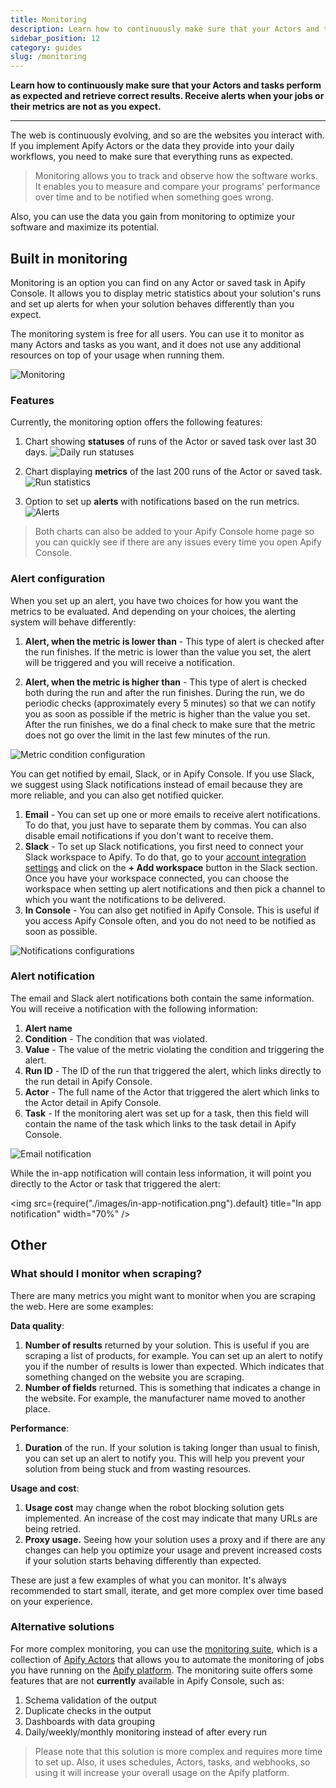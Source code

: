 ```yaml
---
title: Monitoring
description: Learn how to continuously make sure that your Actors and tasks perform as expected and retrieve correct results. Receive alerts when your jobs or their metrics are not as you expect.
sidebar_position: 12
category: guides
slug: /monitoring
---
```


**Learn how to continuously make sure that your Actors and tasks perform as expected and retrieve correct results. Receive alerts when your jobs or their metrics are not as you expect.**

---

The web is continuously evolving, and so are the websites you interact with. If you implement Apify Actors or the data they provide into your daily workflows, you need to make sure that everything runs as expected.

> Monitoring allows you to track and observe how the software works. It enables you to measure and compare your programs' performance over time and to be notified when something goes wrong.

Also, you can use the data you gain from monitoring to optimize your software and maximize its potential.

## Built in monitoring

Monitoring is an option you can find on any Actor or saved task in Apify Console. It allows you to display metric statistics about your solution's runs and set up alerts for when your solution behaves differently than you expect.

The monitoring system is free for all users. You can use it to monitor as many Actors and tasks as you want, and it does not use any additional resources on top of your usage when running them.

![Monitoring](./images/monitoring.png)

### Features

Currently, the monitoring option offers the following features:

1. Chart showing **statuses** of runs of the Actor or saved task over last 30 days.
    ![Daily run statuses](./images/daily-run-statuses.png)

2. Chart displaying **metrics** of the last 200 runs of the Actor or saved task.
    ![Run statistics](./images/run-statistics-chart.png)

3. Option to set up **alerts** with notifications based on the run metrics.
    ![Alerts](./images/alerts.png)

> Both charts can also be added to your Apify Console home page so you can quickly see if there are any issues every time you open Apify Console.

### Alert configuration

When you set up an alert, you have two choices for how you want the metrics to be evaluated. And depending on your choices, the alerting system will behave differently:

1. **Alert, when the metric is lower than** - This type of alert is checked after the run finishes. If the metric is lower than the value you set, the alert will be triggered and you will receive a notification.

2. **Alert, when the metric is higher than** - This type of alert is checked both during the run and after the run finishes. During the run, we do periodic checks (approximately every 5 minutes) so that we can notify you as soon as possible if the metric is higher than the value you set. After the run finishes, we do a final check to make sure that the metric does not go over the limit in the last few minutes of the run.

![Metric condition configuration](./images/metric-options.png)

You can get notified by email, Slack, or in Apify Console. If you use Slack, we suggest using Slack notifications instead of email because they are more reliable, and you can also get notified quicker.

1. **Email** - You can set up one or more emails to receive alert notifications. To do that, you just have to separate them by commas. You can also disable email notifications if you don't want to receive them.
2. **Slack** - To set up Slack notifications, you first need to connect your Slack workspace to Apify. To do that, go to your [account integration settings](https://console.apify.com/account/integrations) and click on the **+ Add workspace** button in the Slack section. Once you have your workspace connected, you can choose the workspace when setting up alert notifications and then pick a channel to which you want the notifications to be delivered.
3. **In Console** - You can also get notified in Apify Console. This is useful if you access Apify Console often, and you do not need to be notified as soon as possible.

![Notifications configurations](./images/notifications.png)

### Alert notification

The email and Slack alert notifications both contain the same information. You will receive a notification with the following information:

1. **Alert name**
2. **Condition** - The condition that was violated.
3. **Value** - The value of the metric violating the condition and triggering the alert.
4. **Run ID** - The ID of the run that triggered the alert, which links directly to the run detail in Apify Console.
5. **Actor** - The full name of the Actor that triggered the alert which links to the Actor detail in Apify Console.
6. **Task** - If the monitoring alert was set up for a task, then this field will contain the name of the task which links to the task detail in Apify Console.

![Email notification](./images/email-notification.png)

While the in-app notification will contain less information, it will point you directly to the Actor or task that triggered the alert:

 <img src={require("./images/in-app-notification.png").default} title="In app notification" width="70%" />

## Other

### What should I monitor when scraping?

There are many metrics you might want to monitor when you are scraping the web. Here are some examples:

**Data quality**:

1. **Number of results** returned by your solution. This is useful if you are scraping a list of products, for example. You can set up an alert to notify you if the number of results is lower than expected. Which indicates that something changed on the website you are scraping.
2. **Number of fields** returned. This is something that indicates a change in the website. For example, the manufacturer name moved to another place.

**Performance**:

1. **Duration** of the run. If your solution is taking longer than usual to finish, you can set up an alert to notify you. This will help you prevent your solution from being stuck and from wasting resources.

**Usage and cost**:

1. **Usage cost** may change when the robot blocking solution gets implemented. An increase of the cost may indicate that many URLs are being retried.
2. **Proxy usage.** Seeing how your solution uses a proxy and if there are any changes can help you optimize your usage and prevent increased costs if your solution starts behaving differently than expected.

These are just a few examples of what you can monitor. It's always recommended to start small, iterate, and get more complex over time based on your experience.

### Alternative solutions

For more complex monitoring, you can use the [monitoring suite](https://apify.com/apify/monitoring), which is a collection of [Apify Actors](../actors/index.mdx) that allows you to automate the monitoring of jobs you have running on the [Apify platform](https://apify.com). The monitoring suite offers some features that are not **currently** available in Apify Console, such as:

1. Schema validation of the output
2. Duplicate checks in the output
3. Dashboards with data grouping
4. Daily/weekly/monthly monitoring instead of after every run

> Please note that this solution is more complex and requires more time to set up. Also, it uses schedules, Actors, tasks, and webhooks, so using it will increase your overall usage on the Apify platform.
